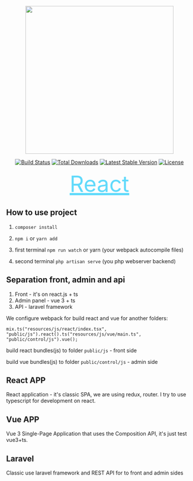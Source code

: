 <p align="center"><a href="https://laravel.com" target="_blank"><img src="https://raw.githubusercontent.com/laravel/art/master/logo-lockup/5%20SVG/2%20CMYK/1%20Full%20Color/laravel-logolockup-cmyk-red.svg" width="400"></a></p>

<p align="center">
<a href="https://travis-ci.org/laravel/framework"><img src="https://travis-ci.org/laravel/framework.svg" alt="Build Status"></a>
<a href="https://packagist.org/packages/laravel/framework"><img src="https://poser.pugx.org/laravel/framework/d/total.svg" alt="Total Downloads"></a>
<a href="https://packagist.org/packages/laravel/framework"><img src="https://poser.pugx.org/laravel/framework/v/stable.svg" alt="Latest Stable Version"></a>
<a href="https://packagist.org/packages/laravel/framework"><img src="https://poser.pugx.org/laravel/framework/license.svg" alt="License"></a>
</p>

<p align="center"><a href="https://ru.reactjs.org/" target="_blank" style="font-size: 60px;color: #61dafb;">React</a></p>



## How to use project
1. `composer install`

2. `npm i` or `yarn add`

3. first terminal `npm run watch` or yarn (your webpack autocompile files)

4. second terminal `php artisan serve` (you php webserver backend)


## Separation front, admin and api
1. Front - it's on react.js + ts
2. Admin panel - vue 3 + ts
3. API - laravel framework

We configure webpack for build react and vue for another folders:

`mix.ts("resources/js/react/index.tsx", "public/js").react().ts("resources/js/vue/main.ts", "public/control/js").vue();`

build react bundles(js) to folder `public/js` - front side

build vue bundles(js) to folder `public/control/js` - admin side

## React APP
React application - it's classic SPA, we are using redux, router. I try to use typescript for development on react.

## Vue APP
Vue 3 Single-Page Application that uses the Composition API, it's just test vue3+ts.

## Laravel
Classic use laravel framework and REST API for to front and admin sides
